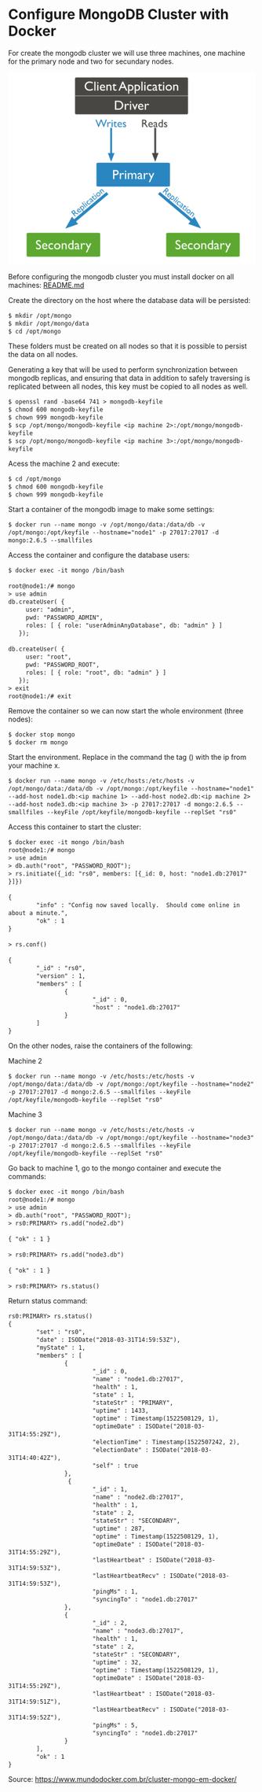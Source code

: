 # Configure MongoDB Cluster with Docker

For create the mongodb cluster we will use three machines, one machine for the primary node and two for secundary nodes.

![MongoDB Cluster](https://github.com/Polyane/dataprovenance/blob/master/MongoDB/mongoCluster.PNG)

Before configuring the mongodb cluster you must install docker on all machines: [README.md](https://github.com/Polyane/dataprovenance/blob/master/README.md)

Create the directory on the host where the database data will be persisted:

```
$ mkdir /opt/mongo
$ mkdir /opt/mongo/data
$ cd /opt/mongo
```

These folders must be created on all nodes so that it is possible to persist the data on all nodes.

Generating a key that will be used to perform synchronization between mongodb replicas, and ensuring that data in addition to safely traversing is replicated between all nodes, this key must be copied to all nodes as well.

```
$ openssl rand -base64 741 > mongodb-keyfile
$ chmod 600 mongodb-keyfile
$ chown 999 mongodb-keyfile
$ scp /opt/mongo/mongodb-keyfile <ip machine 2>:/opt/mongo/mongodb-keyfile
$ scp /opt/mongo/mongodb-keyfile <ip machine 3>:/opt/mongo/mongodb-keyfile
```

Acess the machine 2 and execute:

```
$ cd /opt/mongo
$ chmod 600 mongodb-keyfile
$ chown 999 mongodb-keyfile

```

Start a container of the mongodb image to make some settings:

```
$ docker run --name mongo -v /opt/mongo/data:/data/db -v /opt/mongo:/opt/keyfile --hostname="node1" -p 27017:27017 -d mongo:2.6.5 --smallfiles
```

Access the container and configure the database users:

```
$ docker exec -it mongo /bin/bash

root@node1:/# mongo
> use admin
db.createUser( {
     user: "admin",
     pwd: "PASSWORD_ADMIN",
     roles: [ { role: "userAdminAnyDatabase", db: "admin" } ]
   });

db.createUser( {
     user: "root",
     pwd: "PASSWORD_ROOT",
     roles: [ { role: "root", db: "admin" } ]
   });
> exit
root@node1:/# exit
```

Remove the container so we can now start the whole environment (three nodes):

```
$ docker stop mongo
$ docker rm mongo
```

Start the environment. Replace in the command the tag (<ip machine x>) with the ip from your machine x.

```
$ docker run --name mongo -v /etc/hosts:/etc/hosts -v /opt/mongo/data:/data/db -v /opt/mongo:/opt/keyfile --hostname="node1" --add-host node1.db:<ip machine 1> --add-host node2.db:<ip machine 2> --add-host node3.db:<ip machine 3> -p 27017:27017 -d mongo:2.6.5 --smallfiles --keyFile /opt/keyfile/mongodb-keyfile --replSet "rs0"
```

Access this container to start the cluster:

```
$ docker exec -it mongo /bin/bash
root@node1:/# mongo
> use admin
> db.auth("root", "PASSWORD_ROOT");
> rs.initiate({_id: "rs0", members: [{_id: 0, host: "node1.db:27017" }]})

{
        "info" : "Config now saved locally.  Should come online in about a minute.",
        "ok" : 1
}

> rs.conf()

{
        "_id" : "rs0",
        "version" : 1,
        "members" : [
                {
                        "_id" : 0,
                        "host" : "node1.db:27017"
                }
        ]
}
```

On the other nodes, raise the containers of the following:

Machine 2

```
$ docker run --name mongo -v /etc/hosts:/etc/hosts -v /opt/mongo/data:/data/db -v /opt/mongo:/opt/keyfile --hostname="node2" -p 27017:27017 -d mongo:2.6.5 --smallfiles --keyFile /opt/keyfile/mongodb-keyfile --replSet "rs0"
```

Machine 3

```
$ docker run --name mongo -v /etc/hosts:/etc/hosts -v /opt/mongo/data:/data/db -v /opt/mongo:/opt/keyfile --hostname="node3" -p 27017:27017 -d mongo:2.6.5 --smallfiles --keyFile /opt/keyfile/mongodb-keyfile --replSet "rs0"
```

Go back to machine 1, go to the mongo container and execute the commands:

```
$ docker exec -it mongo /bin/bash
root@node1:/# mongo
> use admin
> db.auth("root", "PASSWORD_ROOT");
> rs0:PRIMARY> rs.add("node2.db") 

{ "ok" : 1 }

> rs0:PRIMARY> rs.add("node3.db") 

{ "ok" : 1 }

> rs0:PRIMARY> rs.status()
```

Return status command:

```
rs0:PRIMARY> rs.status()
{
        "set" : "rs0",
        "date" : ISODate("2018-03-31T14:59:53Z"),
        "myState" : 1,
        "members" : [
                {
                        "_id" : 0,
                        "name" : "node1.db:27017",
                        "health" : 1,
                        "state" : 1,
                        "stateStr" : "PRIMARY",
                        "uptime" : 1433,
                        "optime" : Timestamp(1522508129, 1),
                        "optimeDate" : ISODate("2018-03-31T14:55:29Z"),
                        "electionTime" : Timestamp(1522507242, 2),
                        "electionDate" : ISODate("2018-03-31T14:40:42Z"),
                        "self" : true
                },
                 {
                        "_id" : 1,
                        "name" : "node2.db:27017",
                        "health" : 1,
                        "state" : 2,
                        "stateStr" : "SECONDARY",
                        "uptime" : 287,
                        "optime" : Timestamp(1522508129, 1),
                        "optimeDate" : ISODate("2018-03-31T14:55:29Z"),
                        "lastHeartbeat" : ISODate("2018-03-31T14:59:53Z"),
                        "lastHeartbeatRecv" : ISODate("2018-03-31T14:59:53Z"),
                        "pingMs" : 1,
                        "syncingTo" : "node1.db:27017"
                },
                {
                        "_id" : 2,
                        "name" : "node3.db:27017",
                        "health" : 1,
                        "state" : 2,
                        "stateStr" : "SECONDARY",
                        "uptime" : 32,
                        "optime" : Timestamp(1522508129, 1),
                        "optimeDate" : ISODate("2018-03-31T14:55:29Z"),
                        "lastHeartbeat" : ISODate("2018-03-31T14:59:51Z"),
                        "lastHeartbeatRecv" : ISODate("2018-03-31T14:59:52Z"),
                        "pingMs" : 5,
                        "syncingTo" : "node1.db:27017"
                }
        ],
        "ok" : 1
}
```
Source: https://www.mundodocker.com.br/cluster-mongo-em-docker/
